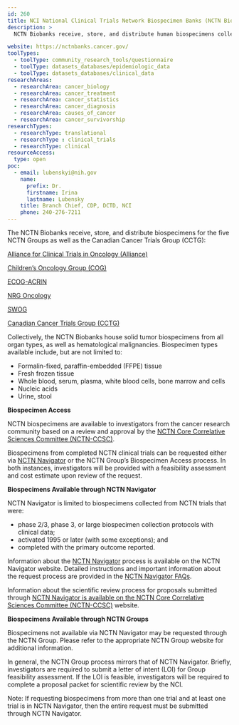 ```yaml
---
id: 260
title: NCI National Clinical Trials Network Biospecimen Banks (NCTN Biobanks)
description: >
  NCTN Biobanks receive, store, and distribute human biospecimens collected on [NCTN clinical trials](https://www.cancer.gov/research/infrastructure/clinical-trials). It is a unique biospecimen resource that provides cancer researchers with quality, well-annotated biospecimens with associated clinical information. Requests for NCTN Biospecimens from completed NCTN clinical trials may be submitted by investigators in the research community.

website: https://nctnbanks.cancer.gov/
toolTypes:
  - toolType: community_research_tools/questionnaire
  - toolType: datasets_databases/epidemiologic_data
  - toolType: datasets_databases/clinical_data
researchAreas:
  - researchArea: cancer_biology
  - researchArea: cancer_treatment
  - researchArea: cancer_statistics
  - researchArea: cancer_diagnosis
  - researchArea: causes_of_cancer
  - researchArea: cancer_survivorship
researchTypes:
  - researchType: translational
  - researchType : clinical_trials
  - researchType: clinical
resourceAccess:
  type: open
poc:
  - email: lubenskyi@nih.gov
    name:
      prefix: Dr.
      firstname: Irina
      lastname: Lubensky
    title: Branch Chief, CDP, DCTD, NCI
    phone: 240-276-7211
---
```

The NCTN Biobanks receive, store, and distribute biospecimens for the five NCTN Groups as well as the Canadian Cancer Trials Group (CCTG):

[Alliance for Clinical Trials in Oncology (Alliance)](https://www.allianceforclinicaltrialsinoncology.org/main/)

[Children’s Oncology Group (COG)](https://childrensoncologygroup.org/)

[ECOG-ACRIN](https://ecog-acrin.org/)

[NRG Oncology](https://www.nrgoncology.org/)

[SWOG](https://www.swog.org/)

[Canadian Cancer Trials Group (CCTG)](https://www.ctg.queensu.ca/)

Collectively, the NCTN Biobanks house solid tumor biospecimens from all organ types, as well as hematological malignancies.
Biospecimen types available include, but are not limited to:

+ Formalin-fixed, paraffin-embedded (FFPE) tissue
+ Fresh frozen tissue
+ Whole blood, serum, plasma, white blood cells, bone marrow and cells
+ Nucleic acids
+ Urine, stool

**Biospecimen Access**

NCTN biospecimens are available to investigators from the cancer research community based on a review and approval by the [NCTN Core Correlative Sciences Committee (NCTN-CCSC)](https://ctep.cancer.gov/initiativesPrograms/nctn_ccsc_overview.htm).

Biospecimens from completed NCTN clinical trials can be requested either via [NCTN Navigator](https://navigator.ctsu.org/navigator/login) or the NCTN Group’s Biospecimen Access process. In both instances, investigators will be provided with a feasibility assessment and cost estimate upon review of the request.


**Biospecimens Available through NCTN Navigator**

NCTN Navigator is limited to biospecimens collected from NCTN trials that were:

+ phase 2/3, phase 3, or large biospecimen collection protocols with clinical data;
+ activated 1995 or later (with some exceptions); and
+ completed with the primary outcome reported.

Information about the [NCTN Navigator](https://navigator.ctsu.org/navigator/login) process is available on the NCTN Navigator website. Detailed instructions and important information about the request process are provided in the [NCTN Navigator FAQs](https://www.ctsu.org/navigator/resources/documents/NCTN_Navigator_FAQ.pdf).

Information about the scientific review process for proposals submitted through [NCTN Navigator is available on the NCTN Core Correlative Sciences Committee (NCTN-CCSC)](https://ctep.cancer.gov/initiativesPrograms/nctn_ccsc_overview.htm) website.


**Biospecimens Available through NCTN Groups**

Biospecimens not available via NCTN Navigator may be requested through the NCTN Group. Please refer to the appropriate NCTN Group website for additional information.

In general, the NCTN Group process mirrors that of NCTN Navigator. Briefly, investigators are required to submit a letter of intent (LOI) for Group feasibility assessment. If the LOI is feasible, investigators will be required to complete a proposal packet for scientific review by the NCI.

Note: If requesting biospecimens from more than one trial and at least one trial is in NCTN Navigator, then the entire request must be submitted through NCTN Navigator.
